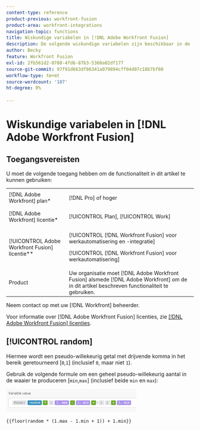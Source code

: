 ```yaml
---
content-type: reference
product-previous: workfront-fusion
product-area: workfront-integrations
navigation-topic: functions
title: Wiskundige variabelen in [!DNL Adobe Workfront Fusion]
description: De volgende wiskundige variabelen zijn beschikbaar in de [!DNL Adobe Workfront Fusion mapping] deelvenster.
author: Becky
feature: Workfront Fusion
exl-id: 2fb561d2-0780-4fd6-87b3-5360a02df177
source-git-commit: 97f91d663df86341a079894cff04d07c18b7bf08
workflow-type: tm+mt
source-wordcount: '107'
ht-degree: 0%

---
```


# Wiskundige variabelen in [!DNL Adobe Workfront Fusion]

## Toegangsvereisten

U moet de volgende toegang hebben om de functionaliteit in dit artikel te kunnen gebruiken:

<table style="table-layout:auto">
 <col> 
 <col> 
 <tbody> 
  <tr> 
   <td role="rowheader">[!DNL Adobe Workfront] plan*</td> 
   <td> <p>[!DNL Pro] of hoger</p> </td> 
  </tr> 
  <tr data-mc-conditions=""> 
   <td role="rowheader">[!DNL Adobe Workfront] licentie*</td> 
   <td> <p>[!UICONTROL Plan], [!UICONTROL Work]</p> </td> 
  </tr> 
  <tr> 
   <td role="rowheader">[!UICONTROL Adobe Workfront Fusion] licentie**</td> 
   <td> <p>[!UICONTROL [!DNL Workfront Fusion] voor werkautomatisering en -integratie] </p><p>[!UICONTROL [!DNL Workfront Fusion] voor werkautomatisering]</p>  </td> 
  </tr> 
  <tr> 
   <td role="rowheader">Product</td> 
   <td>Uw organisatie moet [!DNL Adobe Workfront Fusion] alsmede [!DNL Adobe Workfront] om de in dit artikel beschreven functionaliteit te gebruiken.</td> 
  </tr> 
 </tbody> 
</table>

Neem contact op met uw [!DNL Workfront] beheerder.

Voor informatie over [!DNL Adobe Workfront Fusion] licenties, zie [[!DNL Adobe Workfront Fusion] licenties](../../workfront-fusion/get-started/license-automation-vs-integration.md).

## [!UICONTROL random]

Hiermee wordt een pseudo-willekeurig getal met drijvende komma in het bereik geretourneerd [`0`,`1`] (inclusief `0`, maar niet `1`).

Gebruik de volgende formule om een geheel pseudo-willekeurig aantal in de waaier te produceren [`min`,`max`] (inclusief beide `min` en `max`):

![](assets/math-variable-random-350x61.png)

```
{{floor(random * (1.max - 1.min + 1)) + 1.min}}
```
